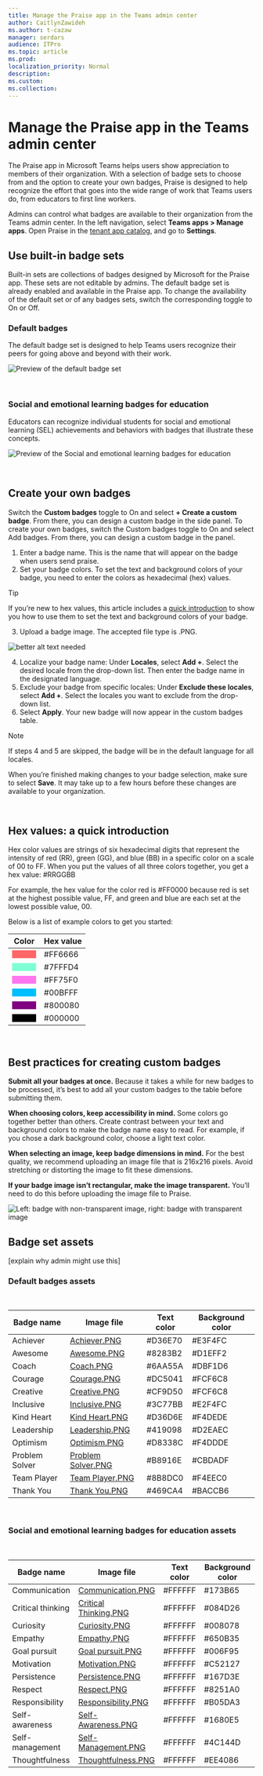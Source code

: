 ```yaml
---
title: Manage the Praise app in the Teams admin center
author: CaitlynZawideh
ms.author: t-cazaw
manager: serdars
audience: ITPro 
ms.topic: article 
ms.prod: 
localization_priority: Normal 
description: 
ms.custom: 
ms.collection: 
---
```

# Manage the Praise app in the Teams admin center

The Praise app in Microsoft Teams helps users show appreciation to members of their organization. With a selection of badge sets to choose from and the option to create your own badges, Praise is designed to help recognize the effort that goes into the wide range of work that Teams users do, from educators to first line workers.

Admins can control what badges are available to their organization from the Teams admin center. In the left navigation, select **Teams apps > Manage apps**. Open Praise in the [tenant app catalog](/Teams/manage-apps.md#view-apps-in-your-tenant-app-catalog), and go to **Settings**.

## Use built-in badge sets

Built-in sets are collections of badges designed by Microsoft for the Praise app. These sets are not editable by admins. The default badge set is already enabled and available in the Praise app. To change the availability of the default set or of any badges sets, switch the corresponding toggle to On or Off.
<a name="default-badges"></br></a>

### Default badges

The default badge set is designed to help Teams users recognize their peers for going above and beyond with their work.

![Preview of the default badge set](media/default-set.png)

<a name="sel-edu-badges"></br></a>

### Social and emotional learning badges for education

Educators can recognize individual students for social and emotional learning (SEL) achievements and behaviors with badges that illustrate these concepts.

![Preview of the Social and emotional learning badges for  education](media/sel-edu-badges-praise.png)

<a name="create-your-own-badges"></br></a>

## Create your own badges

Switch the **Custom badges** toggle to On and select **+ Create a custom badge**. From there, you can design a custom badge in the side panel.
To create your own badges, switch the Custom badges toggle to On and select Add badges. From there, you can design a custom badge in the panel.

1. Enter a badge name. This is the name that will appear on the badge when users send praise. 
2. Set your badge colors. To set the text and background colors of your badge, you need to enter the colors as hexadecimal (hex) values.

> [!TIP]
> If you’re new to hex values, this article includes a [quick introduction](#hex-colors-intro) to show you how to use them to  set the text and background colors of your badge.

3. Upload a badge image. The accepted file type is .PNG.

![better alt text needed](media/praise-app-badge-fields.png)

4. Localize your badge name: Under **Locales**, select **Add +**. Select the desired locale from the drop-down list. Then enter the badge name in the designated language.
5. Exclude your badge from specific locales: Under **Exclude these locales**, select **Add +**. Select the locales you want to exclude from the drop-down list.
6. Select **Apply**. Your new badge will now appear in the custom badges table.

> [!NOTE]
> If steps 4 and 5 are skipped, the badge will be in the default language for all locales.
>
> When you’re finished making changes to your badge selection, make sure to select **Save**. It may take up to a few hours before these changes are available to your organization.

<a name="hex-colors-intro"></br></a>

## Hex values: a quick introduction

Hex color values are strings of six hexadecimal digits that represent the intensity of red (RR), green (GG), and blue (BB) in a specific color on a scale of 00 to FF. When you put the values of all three colors together, you get a hex value: #RRGGBB

For example, the hex value for the color red is #FF0000 because red is set at the highest possible value, FF, and green and blue are each set at the lowest possible value, 00.

Below is a list of example colors to get you started:

|Color  |Hex value|
|-------|---------|
|<code style="background:#ff6666;color:black">&nbsp;&nbsp;&nbsp;&nbsp;&nbsp;&nbsp;</code>|  #FF6666   |
|<code style="background:#7fffd4;color:black">&nbsp;&nbsp;&nbsp;&nbsp;&nbsp;&nbsp;</code>|  #7FFFD4   |
|<code style="background:#ff75f0;color:black">&nbsp;&nbsp;&nbsp;&nbsp;&nbsp;&nbsp;</code>|  #FF75F0   |
|<code style="background:#00bfff;color:black">&nbsp;&nbsp;&nbsp;&nbsp;&nbsp;&nbsp;</code>|  #00BFFF   |
|<code style="background:#800080;color:black">&nbsp;&nbsp;&nbsp;&nbsp;&nbsp;&nbsp;</code>|  #800080   |
|<code style="background:#000000;color:black">&nbsp;&nbsp;&nbsp;&nbsp;&nbsp;&nbsp;</code>|  #000000   |

<a name="best-practices"></br></a>

## Best practices for creating custom badges

**Submit all your badges at once.** Because it takes a while for new badges to be processed, it’s best to add all your custom badges to the table before submitting them.

**When choosing colors, keep accessibility in mind.** Some colors go together better than others.  Create contrast between your text and background colors to make the badge name easy to read. For example, if you chose a dark background color, choose a light text color.

**When selecting an image, keep badge dimensions in mind.** For the best quality, we recommend uploading an image file that is 216x216 pixels. Avoid stretching or distorting the image to fit these dimensions.

**If your badge image isn’t rectangular, make the image transparent.** You’ll need to do this before uploading the image file to Praise.

![Left: badge with non-transparent image, right: badge with transparent image](media/praise-app-best-practices.png)

## Badge set assets

[explain why admin might use this]

### Default badges assets

</br>

|Badge name     |Image file  |Text color | Background color |
|---------------|------------|---------- |--------|
|Achiever       |[Achiever.PNG](downloads/praise-app/default-set/Achiever.PNG)            |#D36E70    |#E3F4FC|
|Awesome        |[Awesome.PNG](downloads/praise-app/default-set/Awesome.PNG)              |#8283B2    |#D1EFF2|
|Coach          |[Coach.PNG](downloads/praise-app/default-set/Coach.PNG)                  |#6AA55A    |#DBF1D6|
|Courage        |[Courage.PNG](downloads/praise-app/default-set/Courage.PNG)              |#DC5041    |#FCF6C8|
|Creative       |[Creative.PNG](downloads/praise-app/default-set/Creative.PNG)            |#CF9D50    |#FCF6C8|
|Inclusive      |[Inclusive.PNG](downloads/praise-app/default-set/Inclusive.PNG)          |#3C77BB    |#E2F4FC|
|Kind Heart     |[Kind Heart.PNG](downloads/praise-app/default-set/KindHeart.PNG)         |#D36D6E    |#F4DEDE|
|Leadership     |[Leadership.PNG](downloads/praise-app/default-set/Leadership.PNG)        |#419098    |#D2EAEC|
|Optimism       |[Optimism.PNG](downloads/praise-app/default-set/Optimism.PNG)            |#D8338C    |#F4DDDE|
|Problem Solver |[Problem Solver.PNG](downloads/praise-app/default-set/ProblemSolver.PNG) |#B8916E    |#CBDADF|
|Team Player    |[Team Player.PNG](downloads/praise-app/default-set/TeamPlayer.PNG)       |#8B8DC0    |#F4EEC0|
|Thank You      |[Thank You.PNG](downloads/praise-app/default-set/ThankYou.PNG)           |#469CA4    |#BACCB6|

</br>

### Social and emotional learning badges for education assets

</br>

|Badge name        |Image file  |Text color | Background color |
|------------------|------------|---------- |--------|
|Communication     |[Communication.PNG](downloads/praise-app/sel-edu-set/Communication.PNG)        |#FFFFFF    |#173B65|
|Critical thinking |[Critical Thinking.PNG](downloads/praise-app/sel-edu-set/CriticalThinking.PNG) |#FFFFFF    |#084D26|
|Curiosity         |[Curiosity.PNG](downloads/praise-app/sel-edu-set/Curiosity.PNG)                |#FFFFFF    |#008078|
|Empathy           |[Empathy.PNG](downloads/praise-app/sel-edu-set/Empathy.PNG)                    |#FFFFFF    |#650B35|
|Goal pursuit      |[Goal pursuit.PNG](downloads/praise-app/sel-edu-set/GoalPursuit.PNG)           |#FFFFFF    |#006F95|
|Motivation        |[Motivation.PNG](downloads/praise-app/sel-edu-set/Motivation.PNG)              |#FFFFFF    |#C52127|
|Persistence       |[Persistence.PNG](downloads/praise-app/sel-edu-set/Persistence.PNG)            |#FFFFFF    |#167D3E|
|Respect           |[Respect.PNG](downloads/praise-app/sel-edu-set/Respect.PNG)                    |#FFFFFF    |#8251A0|
|Responsibility    |[Responsibility.PNG](downloads/praise-app/sel-edu-set/Responsibility.PNG)      |#FFFFFF    |#B05DA3|
|Self-awareness    |[Self-Awareness.PNG](downloads/praise-app/sel-edu-set/SelfAwareness.PNG)       |#FFFFFF    |#1680E5|
|Self-management   |[Self-Management.PNG](downloads/praise-app/sel-edu-set/SelfManagement.PNG)     |#FFFFFF    |#4C144D|
|Thoughtfulness    |[Thoughtfulness.PNG](downloads/praise-app/sel-edu-set/Thoughtfulness.PNG)      |#FFFFFF    |#EE4086|
